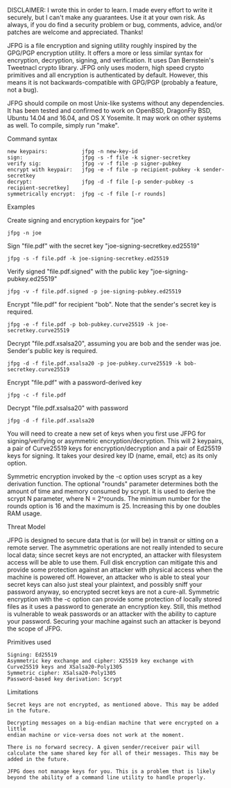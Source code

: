 DISCLAIMER: I wrote this in order to learn. I made every effort
to write it securely, but I can't make any guarantees. Use it at 
your own risk. As always, if you do find a security problem or bug, 
comments, advice, and/or patches are welcome and appreciated. Thanks!



JFPG is a file encryption and signing utility 
roughly inspired by the GPG/PGP encryption utility. It
offers a more or less similar  syntax for encryption,
decryption, signing, and verification. It uses
Dan Bernstein's Tweetnacl crypto library. JFPG
only uses  modern, high speed crypto primitives 
and all encryption is authenticated by default. 
However, this means it is not backwards-compatible
with GPG/PGP (probably a feature, not a bug). 

JFPG should compile on most Unix-like systems without any
dependencies. It has been tested and confirmed to work on 
OpenBSD, DragonFly BSD, Ubuntu 14.04 and 16.04, and OS X Yosemite. 
It may work on other systems as well. 
To compile, simply run "make".

Command syntax

	new keypairs:           jfpg -n new-key-id
	sign:                   jfpg -s -f file -k signer-secretkey
	verify sig:   	        jfpg -v -f file -p signer-pubkey
	encrypt with keypair:   jfpg -e -f file -p recipient-pubkey -k sender-secretkey
	decrypt:                jfpg -d -f file [-p sender-pubkey -s recipient-secretkey] 
	symmetrically encrypt:	jfpg -c -f file [-r rounds]

Examples

Create signing and encryption keypairs for "joe"

	jfpg -n joe

Sign "file.pdf" with the secret key "joe-signing-secretkey.ed25519"

	jfpg -s -f file.pdf -k joe-signing-secretkey.ed25519

Verify signed "file.pdf.signed" with the public key "joe-signing-pubkey.ed25519"

	jfpg -v -f file.pdf.signed -p joe-signing-pubkey.ed25519

Encrypt "file.pdf" for recipient "bob". Note that the sender's secret key is required.

	jfpg -e -f file.pdf -p bob-pubkey.curve25519 -k joe-secretkey.curve25519	

Decrypt "file.pdf.xsalsa20", assuming you are bob and the sender was joe. Sender's
public key is required.

	jfpg -d -f file.pdf.xsalsa20 -p joe-pubkey.curve25519 -k bob-secretkey.curve25519

Encrypt "file.pdf" with a password-derived key

	jfpg -c -f file.pdf

Decrypt "file.pdf.xsalsa20" with password

	jfpg -d -f file.pdf.xsalsa20 

You will need to create a new set of keys when you first use JFPG 
for signing/verifying or asymmetric encryption/decryption. 
This will 2 keypairs, a pair of Curve25519 keys for encryption/decryption
and a pair of Ed25519 keys for signing. It takes your desired key ID
(name, email, etc) as its only option.

Symmetric encryption invoked by the -c option uses scrypt as a key derivation function. 
The optional "rounds" parameter determines both the amount of time and memory consumed by scrypt. 
It is used to derive the scrypt N parameter, where N = 2^rounds.
The minimum number for the rounds option 
is 16 and the maximum is 25. Increasing this by one doubles RAM usage.

Threat Model

JFPG is designed to secure data that is (or will be) in transit or sitting on a remote server.
The asymmetric operations are not really intended to secure local data; since secret
keys are not encrypted, an attacker with filesystem access will be  able to use them. 
Full disk encryption can mitigate this and provide some protection against an attacker
with physical access when the machine is powered off. However, an attacker who is able to steal 
your secret keys can also just steal your plaintext, and possibly sniff your password anyway,
so encrypted secret keys are not a cure-all. Symmetric encryption with the -c option can provide 
some protection of locally stored files as it uses a password to generate an encryption key.
Still, this method is vulnerable to weak passwords or an attacker with the ability to capture your 
password. Securing your machine against such an attacker is beyond the scope of JFPG. 
 
Primitives used

	Signing: Ed25519
	Asymmetric key exchange and cipher: X25519 key exchange with Curve25519 keys and XSalsa20-Poly1305 
	Symmetric cipher: XSalsa20-Poly1305
	Password-based key derivation: Scrypt

Limitations

	Secret keys are not encrypted, as mentioned above. This may be added
	in the future. 

	Decrypting messages on a big-endian machine that were encrypted on a little
	endian machine or vice-versa does not work at the moment. 

	There is no forward secrecy. A given sender/receiver pair will
	calculate the same shared key for all of their messages. This may be 
	added in the future. 

	JFPG does not manage keys for you. This is a problem that is likely
	beyond the ability of a command line utility to handle properly. 

